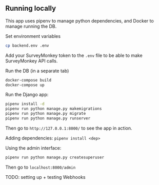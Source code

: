 ## Running locally
This app uses pipenv to manage python dependencies, and Docker to manage running the DB.

Set environment variables
```bash
cp backend.env .env
```

Add your SurveyMonkey token to the `.env` file to be able to make SurveyMonkey API calls.

Run the DB (in a separate tab)
```bash
docker-compose build
docker-compose up
```

Run the Django app:
```bash
pipenv install -d
pipenv run python manage.py makemigrations
pipenv run python manage.py migrate 
pipenv run python manage.py runserver
```
Then go to `http://127.0.0.1:8000/` to see the app in action.

Adding dependencies:
`pipenv install <dep>` 

Using the admin interface:
```bash
pipenv run python manage.py createsuperuser
```
Then go to `localhost:8000/admin`

TODO: setting up + testing Webhooks
